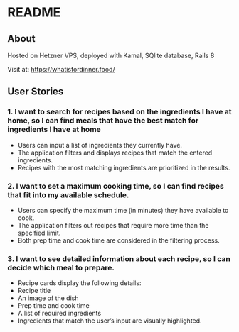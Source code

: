 # README

## About
Hosted on Hetzner VPS, deployed with Kamal, SQlite database, Rails 8

Visit at: https://whatisfordinner.food/

## User Stories

### 1. I want to search for recipes based on the ingredients I have at home, so I can find meals that have the best match for ingredients I have at home

- Users can input a list of ingredients they currently have.
- The application filters and displays recipes that match the entered ingredients.
- Recipes with the most matching ingredients are prioritized in the results.

### 2. I want to set a maximum cooking time, so I can find recipes that fit into my available schedule.

- Users can specify the maximum time (in minutes) they have available to cook.
- The application filters out recipes that require more time than the specified limit.
- Both prep time and cook time are considered in the filtering process.

### 3. I want to see detailed information about each recipe, so I can decide which meal to prepare.

- Recipe cards display the following details:
- Recipe title
- An image of the dish
- Prep time and cook time
- A list of required ingredients
- Ingredients that match the user’s input are visually highlighted.
